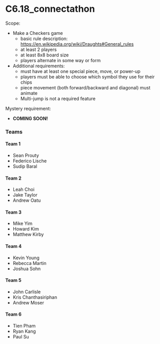 # C6.18_connectathon

Scope: 
- Make a Checkers game
  - basic rule description: https://en.wikipedia.org/wiki/Draughts#General_rules
  - at least 2 players
  - at least 8x8 board size
  - players alternate in some way or form
- Additional requirements:
  - must have at least one special piece, move, or power-up
  - players must be able to choose which symbol they use for their chips
  - piece movement (both forward/backward and diagonal) must animate
  - Multi-jump is not a required feature
 
 
Mystery requirement: 
- <b>COMING SOON!</b>

### Teams

#### Team 1
- Sean Prouty
- Federico Lische
- Sudip Baral

#### Team 2
- Leah Choi
- Jake Taylor
- Andrew Oatu

#### Team 3
- Mike Yim
- Howard Kim
- Matthew Kirby

#### Team 4
- Kevin Young
- Rebecca Martin
- Joshua Sohn

#### Team 5
- John Carlisle
- Kris Chanthasiriphan
- Andrew Moser

#### Team 6
- Tien Pham
- Ryan Kang
- Paul Su
